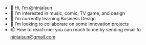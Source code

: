 - 👋 Hi, I’m @ninjaisun
- 👀 I’m interested in music, comic, TV game, and design
- 🌱 I’m currently learning Business Design
- 💞️ I’m looking to collaborate on some innovation projects
- 📫 How to reach me: you can reach to me by sending email to ninjaisun@gmail.com

<!---
ninjaisun/ninjaisun is a ✨ special ✨ repository because its `README.md` (this file) appears on your GitHub profile.
You can click the Preview link to take a look at your changes.
--->
